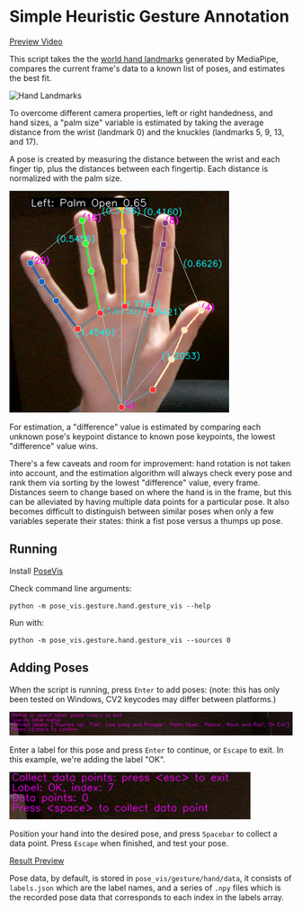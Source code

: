 # Simple Heuristic Gesture Annotation

[Preview Video](https://i.imgur.com/Le4mvmY.mp4)

This script takes the the [world hand landmarks](https://google.github.io/mediapipe/solutions/hands.html#multi_hand_world_landmarks) generated by MediaPipe, compares the current frame's data to a known list of poses, and estimates the best fit.

![Hand Landmarks](https://mediapipe.dev/images/mobile/hand_landmarks.png)

To overcome different camera properties, left or right handedness, and hand sizes, a "palm size" variable is estimated by taking the average distance from the wrist (landmark 0) and the knuckles (landmarks 5, 9, 13, and 17).

A pose is created by measuring the distance between the wrist and each finger tip, plus the distances between each fingertip. Each distance is normalized with the palm size.

![Debug View](https://github.com/Dasfaust/labgraph/blob/hand_tracking/devices/webcam/pose_vis/gesture/hand/docs/images/debug_drawing.png)

For estimation, a "difference" value is estimated by comparing each unknown pose's keypoint distance to known pose keypoints, the lowest "difference" value wins.

There's a few caveats and room for improvement: hand rotation is not taken into account, and the estimation algorithm will always check every pose and rank them via sorting by the lowest "difference" value, every frame. Distances seem to change based on where the hand is in the frame, but this can be alleviated by having multiple data points for a particular pose. It also becomes difficult to distinguish between similar poses when only a few variables seperate their states: think a fist pose versus a thumps up pose.

## Running

Install [PoseVis](https://github.com/Dasfaust/labgraph/blob/hand_tracking/devices/webcam/readme.md)

Check command line arguments:
```
python -m pose_vis.gesture.hand.gesture_vis --help
```

Run with:
```
python -m pose_vis.gesture.hand.gesture_vis --sources 0
```

## Adding Poses

When the script is running, press `Enter` to add poses: (note: this has only been tested on Windows, CV2 keycodes may differ between platforms.)

![Adding Poses](https://github.com/Dasfaust/labgraph/blob/hand_tracking/devices/webcam/pose_vis/gesture/hand/docs/images/adding_poses.png)

Enter a label for this pose and press `Enter` to continue, or `Escape` to exit. In this example, we're adding the label "OK".

![Collecting Data](https://github.com/Dasfaust/labgraph/blob/hand_tracking/devices/webcam/pose_vis/gesture/hand/docs/images/collecting_data.png)

Position your hand into the desired pose, and press `Spacebar` to collect a data point. Press `Escape` when finished, and test your pose.

[Result Preview](https://i.imgur.com/1VnVMlL.mp4)

Pose data, by default, is stored in `pose_vis/gesture/hand/data`, it consists of `labels.json` which are the label names, and a series of `.npy` files which is the recorded pose data that corresponds to each index in the labels array.